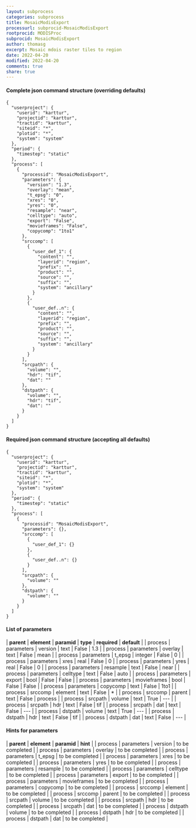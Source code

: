 ```yaml
---
layout: subprocess
categories: subprocess
title: MosaicModisExport
processurl: subprocid-MosaicModisExport
rootprocid: MODISProc
subprocid: MosaicModisExport
author: thomasg
excerpt: Mosaic mdois raster tiles to region
date: 2022-04-20
modified: 2022-04-20
comments: true
share: true
---
```


#### Complete json command structure (overriding defaults)
```
{
  "userproject": {
    "userid": "karttur",
    "projectid": "karttur",
    "tractid": "karttur",
    "siteid": "*",
    "plotid": "*",
    "system": "system"
  },
  "period": {
    "timestep": "static"
  },
  "process": [
    {
      "processid": "MosaicModisExport",
      "parameters": {
        "version": "1.3",
        "overlay": "mean",
        "t_epsg": "0",
        "xres": "0",
        "yres": "0",
        "resample": "near",
        "celltype": "auto",
        "export": "False",
        "movieframes": "False",
        "copycomp": "1to1"
      },
      "srccomp": [
        {
          "user_def_1": {
            "content": "",
            "layerid": "region",
            "prefix": "",
            "product": "",
            "source": "",
            "suffix": "",
            "system": "ancillary"
          }
        },
        {
          "user_def..n": {
            "content": "",
            "layerid": "region",
            "prefix": "",
            "product": "",
            "source": "",
            "suffix": "",
            "system": "ancillary"
          }
        }
      ],
      "srcpath": {
        "volume": "",
        "hdr": "tif",
        "dat": ""
      },
      "dstpath": {
        "volume": "",
        "hdr": "tif",
        "dat": ""
      }
    }
  ]
}
```
#### Required json command structure (accepting all defaults)
```
{
  "userproject": {
    "userid": "karttur",
    "projectid": "karttur",
    "tractid": "karttur",
    "siteid": "*",
    "plotid": "*",
    "system": "system"
  },
  "period": {
    "timestep": "static"
  },
  "process": [
    {
      "processid": "MosaicModisExport",
      "parameters": {},
      "srccomp": [
        {
          "user_def_1": {}
        },
        {
          "user_def..n": {}
        }
      ],
      "srcpath": {
        "volume": ""
      },
      "dstpath": {
        "volume": ""
      }
    }
  ]
}
```
#### List of parameters

| **parent** | **element** | **paramid** | **type** | **required** | **default** |
| process | parameters | version | text | False | 1.3 |
| process | parameters | overlay | text | False | mean |
| process | parameters | t_epsg | integer | False | 0 |
| process | parameters | xres | real | False | 0 |
| process | parameters | yres | real | False | 0 |
| process | parameters | resample | text | False | near |
| process | parameters | celltype | text | False | auto |
| process | parameters | export | bool | False | False |
| process | parameters | movieframes | bool | False | False |
| process | parameters | copycomp | text | False | 1to1 |
| process | srccomp | element | text | False | * |
| process | srccomp | parent | text | False | process |
| process | srcpath | volume | text | True | --- |
| process | srcpath | hdr | text | False | tif |
| process | srcpath | dat | text | False | --- |
| process | dstpath | volume | text | True | --- |
| process | dstpath | hdr | text | False | tif |
| process | dstpath | dat | text | False | --- |

#### Hints for parameters

| **parent** | **element** | **paramid** | **hint** |
| process | parameters | version | to be completed |
| process | parameters | overlay | to be completed |
| process | parameters | t_epsg | to be completed |
| process | parameters | xres | to be completed |
| process | parameters | yres | to be completed |
| process | parameters | resample | to be completed |
| process | parameters | celltype | to be completed |
| process | parameters | export | to be completed |
| process | parameters | movieframes | to be completed |
| process | parameters | copycomp | to be completed |
| process | srccomp | element | to be completed |
| process | srccomp | parent | to be completed |
| process | srcpath | volume | to be completed |
| process | srcpath | hdr | to be completed |
| process | srcpath | dat | to be completed |
| process | dstpath | volume | to be completed |
| process | dstpath | hdr | to be completed |
| process | dstpath | dat | to be completed |
